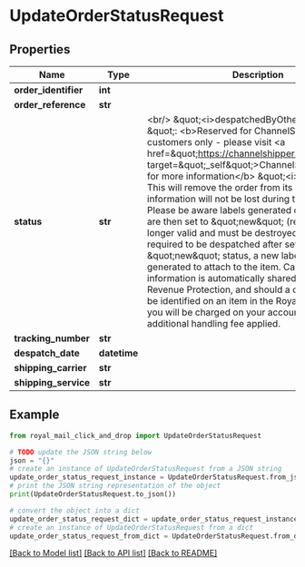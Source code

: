 # UpdateOrderStatusRequest


## Properties

Name | Type | Description | Notes
------------ | ------------- | ------------- | -------------
**order_identifier** | **int** |  | [optional] 
**order_reference** | **str** |  | [optional] 
**status** | **str** | &lt;br/&gt; \&quot;&lt;i&gt;despatchedByOtherCourier&lt;/i&gt; \&quot;: &lt;b&gt;Reserved for ChannelShipper customers only - please visit &lt;a href&#x3D;\&quot;https://channelshipper.com/\&quot; target&#x3D;\&quot;_self\&quot;&gt;ChannelShipper.com&lt;/a&gt; for more information&lt;/b&gt;  \&quot;&lt;i&gt;new&lt;/i&gt; \&quot;: This will remove the order from its batch. Order information will not be lost during this process.  Please be aware labels generated on orders which are then set to \&quot;new\&quot; (reset) are no longer valid and must be destroyed. If the order is required to be despatched after setting to \&quot;new\&quot; status, a new label must be generated to attach to the item.  Cancelled label information is automatically shared with Royal Mail Revenue Protection, and should a cancelled label be identified on an item in the Royal Mail Network, you will be charged on your account and an additional handling fee applied.  | [optional] 
**tracking_number** | **str** |  | [optional] 
**despatch_date** | **datetime** |  | [optional] 
**shipping_carrier** | **str** |  | [optional] 
**shipping_service** | **str** |  | [optional] 

## Example

```python
from royal_mail_click_and_drop import UpdateOrderStatusRequest

# TODO update the JSON string below
json = "{}"
# create an instance of UpdateOrderStatusRequest from a JSON string
update_order_status_request_instance = UpdateOrderStatusRequest.from_json(json)
# print the JSON string representation of the object
print(UpdateOrderStatusRequest.to_json())

# convert the object into a dict
update_order_status_request_dict = update_order_status_request_instance.to_dict()
# create an instance of UpdateOrderStatusRequest from a dict
update_order_status_request_from_dict = UpdateOrderStatusRequest.from_dict(update_order_status_request_dict)
```
[[Back to Model list]](../README_AUTO.md#documentation-for-models) [[Back to API list]](../README_AUTO.md#documentation-for-api-endpoints) [[Back to README]](../README_AUTO.md)


